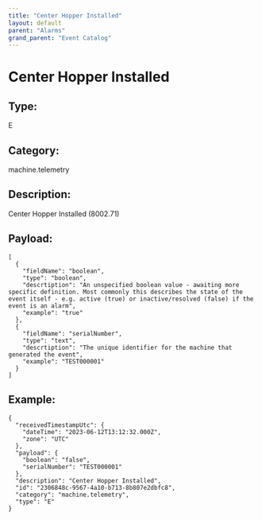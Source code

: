 ```yaml
---
title: "Center Hopper Installed"
layout: default
parent: "Alarms"
grand_parent: "Event Catalog"
---
```


# Center Hopper Installed

## Type:

E

## Category:

machine.telemetry

## Description: 

Center Hopper Installed (8002.71)

## Payload:

```
[
  {
    "fieldName": "boolean",
    "type": "boolean",
    "descrtiption": "An unspecified boolean value - awaiting more specific definition. Most commonly this describes the state of the event itself - e.g. active (true) or inactive/resolved (false) if the event is an alarm",
    "example": "true"
  },
  {
    "fieldName": "serialNumber",
    "type": "text",
    "descrtiption": "The unique identifier for the machine that generated the event",
    "example": "TEST000001"
  }
]
```

## Example:

```
{
  "receivedTimestampUtc": {
    "dateTime": "2023-06-12T13:12:32.000Z",
    "zone": "UTC"
  },
  "payload": {
    "boolean": "false",
    "serialNumber": "TEST000001"
  },
  "description": "Center Hopper Installed",
  "id": "2306848c-9567-4a10-b713-8b807e2dbfc8",
  "category": "machine.telemetry",
  "type": "E"
}
```
